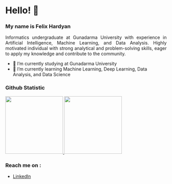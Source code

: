 # Hello! 👋

### My name is **Felix Hardyan**
<p align="justify">
Informatics undergraduate at Gunadarma University with experience in Artificial Intelligence, Machine Learning, and Data Analysis. Highly motivated individual with strong analytical and problem-solving skills, eager to apply my knowledge and contribute to the community.
</p>

- 🔭 I’m currently studying at Gunadarma University
- 🌱 I’m currently learning Machine Learning, Deep Learning, Data Analysis, and Data Science

### Github Statistic
<p align="left">
<a href="https://github.com/flxhrdyn">
  <img height="180em" src="https://github-readme-stats-eight-theta.vercel.app/api?username=flxhrdyn&show_icons=true&theme=algolia&include_all_commits=true&count_private=true"/>
  <img height="180em" src="https://github-readme-stats-eight-theta.vercel.app/api/top-langs/?username=flxhrdyn&layout=compact&langs_count=8&theme=algolia"/>
</a>
</p>

### Reach me on :
- <a href="https://www.linkedin.com/in/felix-windriyareksa-hardyan/">LinkedIn</a>

<!--
**flxhrdyn/flxhrdyn** is a ✨ _special_ ✨ repository because its `README.md` (this file) appears on your GitHub profile.

Here are some ideas to get you started:

- 🔭 I’m currently working on ...
- 🌱 I’m currently learning ...
- 👯 I’m looking to collaborate on ...
- 🤔 I’m looking for help with ...
- 💬 Ask me about ...
- 📫 How to reach me: ...
- 😄 Pronouns: ...
- ⚡ Fun fact: ...
-->

